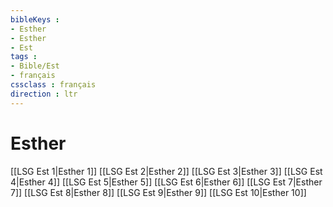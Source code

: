 ```yaml
---
bibleKeys : 
- Esther
- Esther
- Est
tags : 
- Bible/Est
- français
cssclass : français
direction : ltr
---
```


# Esther

[[LSG Est 1|Esther 1]]
[[LSG Est 2|Esther 2]]
[[LSG Est 3|Esther 3]]
[[LSG Est 4|Esther 4]]
[[LSG Est 5|Esther 5]]
[[LSG Est 6|Esther 6]]
[[LSG Est 7|Esther 7]]
[[LSG Est 8|Esther 8]]
[[LSG Est 9|Esther 9]]
[[LSG Est 10|Esther 10]]
